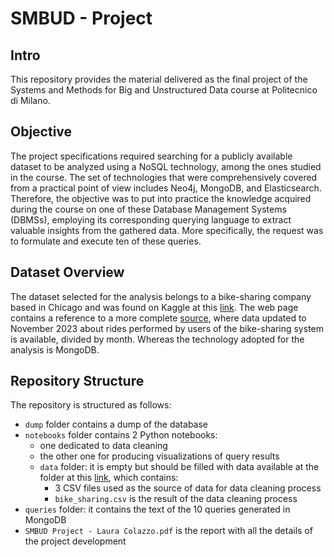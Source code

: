 # SMBUD - Project

## Intro
This repository provides the material delivered as the final project of the Systems and Methods for Big and Unstructured Data course at Politecnico di Milano.

## Objective
The project specifications required searching for a publicly available dataset to be analyzed using a NoSQL technology, among the ones studied in the course. The set of technologies that were comprehensively covered from a practical point of view includes Neo4j, MongoDB, and Elasticsearch. Therefore, the objective was to put into practice the knowledge acquired during the course on one of these Database Management Systems (DBMSs), employing its corresponding querying language to extract valuable insights from the gathered data. More specifically, the request was to formulate and execute ten of these queries.

## Dataset Overview
The dataset selected for the analysis belongs to a bike-sharing company based in Chicago and was found on Kaggle at this [link](https://www.kaggle.com/datasets/karlachang/bike-share-divvy-datasets-from-nov2022-to-oct-2023/data). The web page contains a reference to a more complete [source](https://divvy-tripdata.s3.amazonaws.com/index.html), where data updated to November 2023 about rides performed by users of the bike-sharing system is available, divided by month. Whereas the technology adopted for the analysis is MongoDB.

## Repository Structure
The repository is structured as follows:
- `dump` folder contains a dump of the database
- `notebooks` folder contains 2 Python notebooks:
	- one dedicated to data cleaning
	- the other one for producing visualizations of query results
	- `data` folder: it is empty but should be filled with data available at the folder at this [link](https://polimi365-my.sharepoint.com/:f:/r/personal/10705522_polimi_it/Documents/Data?csf=1&web=1&e=EAosI3), which contains:
		- 3 CSV files used as the source of data for data cleaning process
		- `bike_sharing.csv` is the result of the data cleaning process	
- `queries` folder: it contains the text of the 10 queries generated in MongoDB
- `SMBUD Project - Laura Colazzo.pdf` is the report with all the details of the project development
